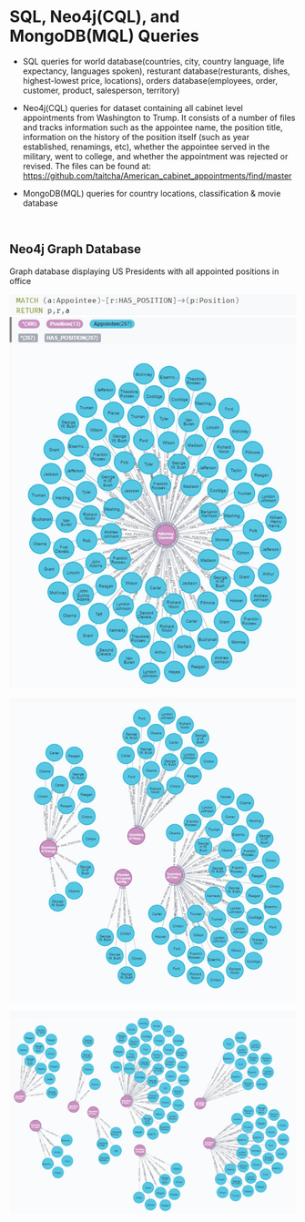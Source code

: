 # SQL, Neo4j(CQL), and MongoDB(MQL) Queries

- SQL queries for world database(countries, city, country language, life expectancy, languages spoken),
resturant database(resturants, dishes, highest-lowest price, locations),
orders database(employees, order, customer, product, salesperson, territory)

- Neo4j(CQL) queries for dataset containing all cabinet level appointments from Washington to 
Trump. It consists of a number of files and tracks information such as the appointee 
name, the position title, information on the history of the position itself (such as year 
established, renamings, etc), whether the appointee served in the military, went to 
college, and whether the appointment was rejected or revised. The files can be 
found at: https://github.com/taitcha/American_cabinet_appointments/find/master

- MongoDB(MQL) queries for country locations, classification & movie database
<br />


## Neo4j Graph Database

Graph database displaying US Presidents with all appointed positions in office

![](screenshots/graph1.JPG)


![](screenshots/graph2.JPG)

![](screenshots/graph3.JPG)
